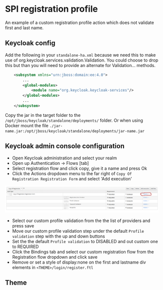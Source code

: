 # SPI registration profile

An example of a custom registration profile action which does not validate first and last name.

## Keycloak config

Add the following in your `standalone-ha.xml` because we need this to make use of org.keycloak.services.validation.Validation.
You could choose to drop this but than you will need to provide an alternate for Validation... methods.

```xml
    <subsystem xmlns="urn:jboss:domain:ee:4.0">
        ...
        <global-modules>
            <module name="org.keycloak.keycloak-services"/>
        </global-modules>
        ...
    </subsystem>
 ```

Copy the jar in the target folder to the `/opt/jboss/keycloak/standalone/deployments/` folder.
Or when using Docker mount the file `./jar-name.jar:/opt/jboss/keycloak/standalone/deployments/jar-name.jar`

## Keycloak admin console configuration

* Open Keycloak administration and select your realm
* Open up Authentication -> Flows [tab]
* Select registration flow and click copy, give it a name and press Ok
* Click the Actions dropdown menu to the far right of `Copy Of Registration Registration Form` and select 'Add execution'

![spi-registration-profile-actions](../_resources/images/spi-registration-profile-actions.png)

* Select our custom profile validation from the the list of providers and press save
* Move our custom profile validation step under the default `Profile validation` step with the up and down buttons
* Set the the default `Profile validation` to DISABLED and out custom one to REQUIRED
* Click the Bindings tab and select our custom registration flow from the Registration flow dropdown and click save
* Remove or set a style of display:none on the first and lastname div elements in `<THEME>/login/register.ftl`

## Theme

